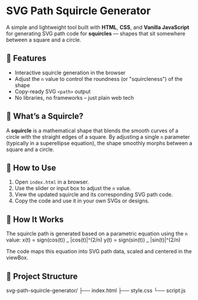 # SVG Path Squircle Generator

A simple and lightweight tool built with **HTML**, **CSS**, and **Vanilla JavaScript** for generating SVG path code for **squircles** — shapes that sit somewhere between a square and a circle.

## 🔧 Features

- Interactive squircle generation in the browser
- Adjust the `n` value to control the roundness (or "squircleness") of the shape
- Copy-ready SVG `<path>` output
- No libraries, no frameworks – just plain web tech

## 📐 What’s a Squircle?

A **squircle** is a mathematical shape that blends the smooth curves of a circle with the straight edges of a square. By adjusting a single `n` parameter (typically in a superellipse equation), the shape smoothly morphs between a square and a circle.

## 🚀 How to Use

1. Open `index.html` in a browser.
2. Use the slider or input box to adjust the `n` value.
3. View the updated squircle and its corresponding SVG path code.
4. Copy the code and use it in your own SVGs or designs.

## 🧠 How It Works

The squircle path is generated based on a parametric equation using the `n` value:
x(t) = sign(cos(t)) _ |cos(t)|^(2/n)
y(t) = sign(sin(t)) _ |sin(t)|^(2/n)

The code maps this equation into SVG path data, scaled and centered in the viewBox.

## 📁 Project Structure

svg-path-squircle-generator/
├── index.html
├── style.css
└── script.js
